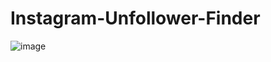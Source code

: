 # Instagram-Unfollower-Finder

![image](https://user-images.githubusercontent.com/72551453/218328016-5888caa2-45e6-41ef-810c-2db630b72977.png)
